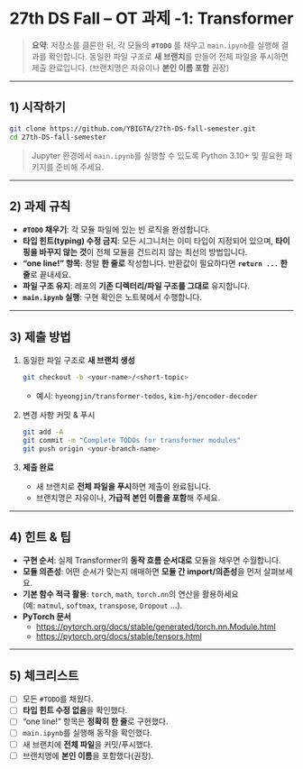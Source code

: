 # 27th DS Fall – OT 과제 -1: Transformer

> **요약**: 저장소를 클론한 뒤, 각 모듈의 **`#TODO`** 를 채우고 `main.ipynb`를 실행해 결과를 확인합니다. 동일한 파일 구조로 **새 브랜치**를 만들어 전체 파일을 푸시하면 제출 완료입니다. (브랜치명은 자유이나 **본인 이름 포함** 권장)

---

## 1) 시작하기

```bash
git clone https://github.com/YBIGTA/27th-DS-fall-semester.git
cd 27th-DS-fall-semester
```

> Jupyter 환경에서 `main.ipynb`를 실행할 수 있도록 Python 3.10+ 및 필요한 패키지를 준비해 주세요.

---

## 2) 과제 규칙
- **`#TODO` 채우기**: 각 모듈 파일에 있는 빈 로직을 완성합니다.
- **타입 힌트(typing) 수정 금지**: 모든 시그니처는 이미 타입이 지정되어 있으며, **타이핑을 바꾸지 않는 것**이 전체 모듈을 건드리지 않는 최선의 방법입니다.
- **“one line!” 항목**: 정말 **한 줄로** 작성합니다. 반환값이 필요하다면 **`return ...` 한 줄**로 끝내세요.
- **파일 구조 유지**: 레포의 **기존 디렉터리/파일 구조를 그대로** 유지합니다.
- **`main.ipynb` 실행**: 구현 확인은 노트북에서 수행합니다.

---

## 3) 제출 방법

1. 동일한 파일 구조로 **새 브랜치 생성**
   ```bash
   git checkout -b <your-name>/<short-topic>
   ```
   - 예시: `hyeongjin/transformer-todos`, `kim-hj/encoder-decoder`

2. 변경 사항 커밋 & 푸시
   ```bash
   git add -A
   git commit -m "Complete TODOs for transformer modules"
   git push origin <your-branch-name>
   ```

3. **제출 완료**
   - 새 브랜치로 **전체 파일을 푸시**하면 제출이 완료됩니다.
   - 브랜치명은 자유이나, **가급적 본인 이름을 포함**해 주세요.

---

## 4) 힌트 & 팁

- **구현 순서**: 실제 Transformer의 **동작 흐름 순서대로** 모듈을 채우면 수월합니다.
- **모듈 의존성**: 어떤 순서가 맞는지 애매하면 **모듈 간 import/의존성**을 먼저 살펴보세요.
- **기본 함수 적극 활용**: `torch`, `math`, `torch.nn`의 연산을 활용하세요  
  (예: `matmul`, `softmax`, `transpose`, `Dropout` …).
- **PyTorch 문서**
  - https://pytorch.org/docs/stable/generated/torch.nn.Module.html
  - https://pytorch.org/docs/stable/tensors.html

---

## 5) 체크리스트

- [ ] 모든 `#TODO`를 채웠다.
- [ ] **타입 힌트 수정 없음**을 확인했다.
- [ ] “one line!” 항목은 **정확히 한 줄**로 구현했다.
- [ ] `main.ipynb`를 실행해 동작을 확인했다.
- [ ] 새 브랜치에 **전체 파일**을 커밋/푸시했다.
- [ ] 브랜치명에 **본인 이름**을 포함했다(권장).
